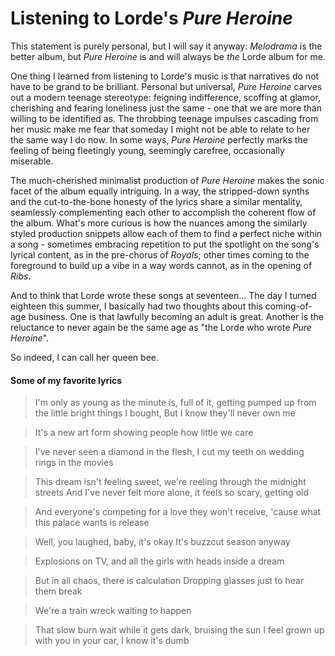 # Listening to Lorde's *Pure Heroine*

This statement is purely personal, but I will say it anyway: *Melodrama* is the better album, but *Pure Heroine* is and will always be *the* Lorde album for me.

One thing I learned from listening to Lorde's music is that narratives do not have to be grand to be brilliant. Personal but universal, *Pure Heroine* carves out a modern teenage stereotype: feigning indifference, scoffing at glamor, cherishing and fearing loneliness just the same - one that we are more than willing to be identified as. The throbbing teenage impulses cascading from her music make me fear that someday I might not be able to relate to her the same way I do now. In some ways, *Pure Heroine* perfectly marks the feeling of being fleetingly young, seemingly carefree, occasionally miserable.

The much-cherished minimalist production of *Pure Heroine* makes the sonic facet of the album equally intriguing. In a way, the stripped-down synths and the cut-to-the-bone honesty of the lyrics share a similar mentality, seamlessly complementing each other to accomplish the coherent flow of the album. What's more curious is how the nuances among the similarly styled production snippets allow each of them to find a perfect niche within a song - sometimes embracing repetition to put the spotlight on the song's lyrical content, as in the pre-chorus of *Royals*; other times coming to the foreground to build up a vibe in a way words cannot, as in the opening of *Ribs*.

And to think that Lorde wrote these songs at seventeen... The day I turned eighteen this summer, I basically had two thoughts about this coming-of-age business. One is that lawfully becoming an adult is great. Another is the reluctance to never again be the same age as "the Lorde who wrote *Pure Heroine*".

So indeed, I can call her queen bee.



#### Some of my favorite lyrics

> I'm only as young as the minute is, full of it, getting pumped up from the little bright things I bought, But I know they'll never own me

> It's a new art form showing people how little we care

> I've never seen a diamond in the flesh, I cut my teeth on wedding rings in the movies

> This dream isn't feeling sweet, we're reeling through the midnight streets
> And I've never felt more alone, it feels so scary, getting old

> And everyone's competing for a love they won't receive, 'cause what this palace wants is release

> Well, you laughed, baby, it's okay
> It's buzzcut season anyway

> Explosions on TV, and all the girls with heads inside a dream

> But in all chaos, there is calculation
> Dropping glasses just to hear them break

> We're a train wreck waiting to happen

> That slow burn wait while it gets dark, bruising the sun
> I feel grown up with you in your car, I know it's dumb
